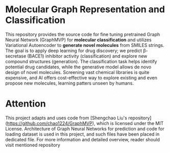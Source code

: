 # Molecular Graph Representation and Classification 

This repository provides the source code for fine tuning pretrained Graph Neural Network (GraphMVP) for __molecular 
classification__ and utilizes Variational Autoencoder to __generate novel molecules__ from SMILES strings. The goal is to
apply deep learning for drug discovery; we predict β-secretase (BACE1) inhibitor activity (classification) and explore 
new compound structures (generation). The classification task helps identify potential drug candidates, while the
generative model allows de novo design of novel molecules. Screening vast chemical libraries is quite expensive, and
AI offers cost-effective way to explore existing and even propose new molecules, learning patters unseen by humans.

# Attention

This project adapts and uses code from [Shengchao Liu's repository] (https://github.com/chao1224/GraphMVP), which is licensed under the MIT License. Architecture of Graph Neural Networks for prediction and code for loading dataset is used in this project, and such files have been placed in dedicated file. For more information and detailed overview, reader should visit mentioned repository
